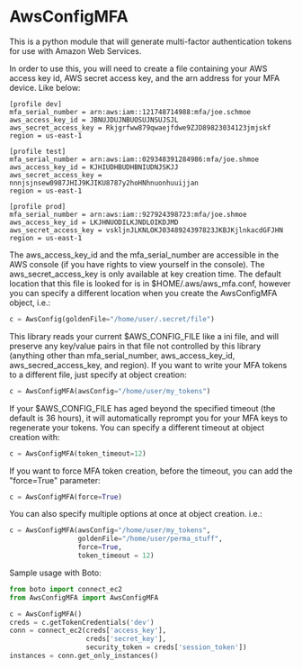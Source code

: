 AwsConfigMFA
=======================

This is a python module that will generate multi-factor authentication tokens
for use with Amazon Web Services.

In order to use this, you will need to create a file containing your AWS
access key id, AWS secret access key, and the arn address for your MFA
device. Like below:

```
[profile dev]
mfa_serial_number = arn:aws:iam::121748714988:mfa/joe.schmoe
aws_access_key_id = JBNUJDUJNBUOSUJNSUJSJL
aws_secret_access_key = Rkjgrfww879qwaejfdwe9ZJD89823034123jmjskf
region = us-east-1

[profile test]
mfa_serial_number = arn:aws:iam::029348391284986:mfa/joe.shmoe
aws_access_key_id = KJHIUDHBUDHBNIUDNJSKJJ
aws_secret_access_key = nnnjsjnsew0987JHIJ9KJIKU8787y2hoHNhnuonhuuijjan
region = us-east-1

[profile prod]
mfa_serial_number = arn:aws:iam::927924398723:mfa/joe.shmoe
aws_access_key_id = LKJHNUODILKJNDLOIKDJMD
aws_secret_access_key = vskljnJLKNLOKJ0348924397823JKBJKjlnkacdGFJHN
region = us-east-1
```

The aws_access_key_id and the mfa_serial_number are accessible in the
AWS console (if you have rights to view yourself in the console). The
aws_secret_access_key is only available at key creation time. The
default location that this file is looked for is in
$HOME/.aws/aws_mfa.conf, however you can specify a different location
when you create the AwsConfigMFA object, i.e.:
```python
c = AwsConfig(goldenFile="/home/user/.secret/file")
```

This library reads your current $AWS_CONFIG_FILE like a ini file, and
will preserve any key/value pairs in that file not controlled by this
library (anything other than mfa_serial_number, aws_access_key_id,
aws_secred_access_key, and region). If you want to write your MFA
tokens to a different file, just specify at object creation:
```python
c = AwsConfigMFA(awsConfig="/home/user/my_tokens")
```

If your $AWS_CONFIG_FILE has aged beyond the specified timeout (the
default is 36 hours), it will automatically reprompt you for your MFA
keys to regenerate your tokens. You can specify a different timeout at
object creation with:
```python
c = AwsConfigMFA(token_timeout=12)
```

If you want to force MFA token creation, before the timeout, you can
add the "force=True" parameter:
```python
c = AwsConfigMFA(force=True)
```

You can also specify multiple options at once at object creation. i.e.:
```python
c = AwsConfigMFA(awsConfig="/home/user/my_tokens",
                 goldenFile="/home/user/perma_stuff",
                 force=True,
                 token_timeout = 12)
```

Sample usage with Boto:
```python
from boto import connect_ec2
from AwsConfigMFA import AwsConfigMFA

c = AwsConfigMFA()
creds = c.getTokenCredentials('dev')
conn = connect_ec2(creds['access_key'],
                   creds['secret_key'],
                   security_token = creds['session_token'])
instances = conn.get_only_instances()
```

